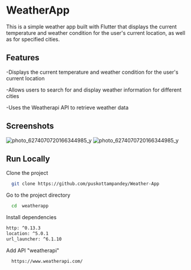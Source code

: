 # WeatherApp

This is a simple weather app built with Flutter that displays the current temperature and weather condition for the user's current location, as well as for specified cities.

## Features

-Displays the current temperature and weather condition for the user's current location

-Allows users to search for and display weather information for different cities

-Uses the Weatherapi API to retrieve weather data

## Screenshots

![photo_6274070720166344985_y](https://github.com/puskottampandey/Weather-App/assets/83902408/79690963-9ad9-46e2-9ca1-ef2bb362a7b7)
![photo_6274070720166344985_y](https://github.com/puskottampandey/Weather-App/assets/83902408/27b35f87-b251-4965-947c-2c0d834df2a0)

## Run Locally

Clone the project

```bash
  git clone https://github.com/puskottampandey/Weather-App
```

Go to the project directory

```bash
  cd  weatherapp

```

Install dependencies

```bash
http: ^0.13.3
location: ^5.0.1
url_launcher: ^6.1.10
```

Add API "weatherapi"

```bash
  https://www.weatherapi.com/

```
